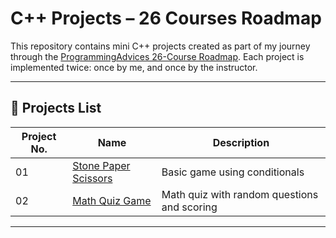 # C++ Projects – 26 Courses Roadmap

This repository contains mini C++ projects created as part of my journey through the [ProgrammingAdvices 26-Course Roadmap](https://www.youtube.com/@ProgrammingAdvices).
Each project is implemented twice: once by me, and once by the instructor.

---

## 📂 Projects List

| Project No. | Name                                                       | Description                                 |
| ----------- | ---------------------------------------------------------- | ------------------------------------------- |
| 01          | [Stone Paper Scissors](https://github.com/Eng-MohammadHasan/ProgrammingAdvices_26-Courses/tree/main/Course_05_Algo_And_Problem_Solving_L2/Projects/Project%201_Stone_Paper_Scissors) | Basic game using conditionals              |
| 02          | [Math Quiz Game](https://github.com/Eng-MohammadHasan/ProgrammingAdvices_26-Courses/tree/main/Course_05_Algo_And_Problem_Solving_L2/Projects/Project%202_Math_Quiz_Game) | Math quiz with random questions and scoring |


---

